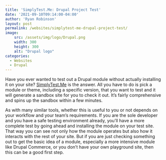 ```yaml
---
title: 'SimplyTest.Me: Drupal Project Test'
date: '2021-09-10T09:14:00-04:00'
author: 'Ryan Robinson'
layout: post
permalink: /websites/simplytest-me-drupal-project-test/
image: 
    src: /assets/img/logo/Drupal.png
    width: 300
    height: 300
    alt: "Drupal logo"
categories:
  - Websites
  - Drupal
---
```


Have you ever wanted to test out a Drupal module without actually installing it on your site? [SimplyTest.Me](https://simplytest.me/#) is the answer. All you have to do is pick a module or theme, including a specific version, that you want to test and it will generate a sandbox site for you to check it out. It’s fairly comprehensive and spins up the sandbox within a few minutes.

As with many similar tools, whether this is useful to you or not depends on your workflow and your team’s requirements. If you are the sole developer and you have a safe testing environment already, you’ll have a more complete test by going ahead and installing the module on your test site. That way you can see not only how the module operates but also how it interacts with the rest of your site. But if you are just checking something out to get the basic idea of a module, especially a more intensive module like Drupal Commerce, or you don’t have your own playground site, then this can be a good first step.